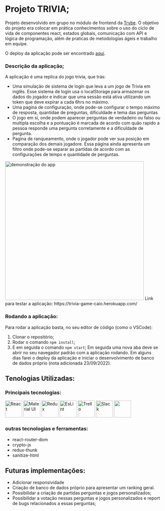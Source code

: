 # Projeto TRIVIA;
Projeto desenvolvido em grupo no módulo de frontend da [Trybe](https://www.betrybe.com/).
O objetivo do projeto era colocar em prática conhecimentos sobre o uso do ciclo de vida de componentes react, estados globais, comunicação com API e lógica de programação, além de praticas de metodologias ágeis e trabalho em equipe.

O deploy da aplicação pode ser encontrado [aqui](https://trivia-game-caio.herokuapp.com/).

### Descrição da aplicação;
A aplicação é uma replica do jogo trívia, que trás:
<ul>
  <li>
    Uma simulação de sistema de login que leva a um jogo de Trivia em inglês. Esse sistema de login usa o localStorage para armazenar os dados do jogador e indicar que uma sessão está ativa utilizando um token que deve expirar a cada 6hrs no máximo.
   </li>
  <li>Uma pagina de configuração, onde pode-se configurar o tempo máximo de resposta, quantidae de preguntas, dificuldade e tema das perguntas</li>
  <li>
    O jogo em sí, onde podem aparecer perguntas de verdadeiro ou falso ou multipla escolha e a pontuação é marcada de acordo com quão rapido a pessoa responde uma pergunta corretamente e a dificuldade de pergunta.
  </li>
  <li>
    Pagina de ranqueamento, onde o jogador pode ver sua posição em comparação dos demais jogadore. Essa página ainda apresenta um filtro onde pode-se separar as partidas de acordo com as configurações de tempo e quantidade de perguntas.
  </li>
</ul>

<img alt="demonstração do app" height="450px" src="https://raw.githubusercontent.com/c-swame/trivia-project-studying/main/public/trivia.gif">
Link para testar a aplicação: https://trivia-game-caio.herokuapp.com/

### Rodando a aplicação:
Para rodar a aplicação basta, no seu editor de código (como o VSCode):
1. Clonar o repositório;
2. Rodar o comando `npm install`;
3. E em seguida o comando `npm start`;
Em seguida uma nova aba deve se abrir no seu navegador padrão com a aplicação rodando.
Em alguns dias farei o deploy da aplicação e iniciar o desenvolvimento de banco de dados próprio (nota adicionada 23/09/2022).

## Tenologias Utilizadas:
### Principais tecnologias:
<div>
  <img alt="React" height="55" src="https://cdn.jsdelivr.net/gh/devicons/devicon/icons/react/react-original-wordmark.svg">
  <img alt="Material UI" height="55" src="https://cdn.jsdelivr.net/gh/devicons/devicon/icons/materialui/materialui-original.svg">
  <img alt="Redux" height="55" src="https://cdn.jsdelivr.net/gh/devicons/devicon/icons/redux/redux-original.svg">
  <img alt="EsLint" height="55" src="https://cdn.jsdelivr.net/gh/devicons/devicon/icons/eslint/eslint-original.svg">
  <img alt="Trello" height="55" src="https://cdn.jsdelivr.net/gh/devicons/devicon/icons/trello/trello-plain.svg">
  <img alt="Slack" height="55" src="https://cdn.jsdelivr.net/gh/devicons/devicon/icons/slack/slack-original.svg">
  <img alt="" height="55" src="">
</div>

### outras tecnologias e ferramentas:
* react-router-dom
* crypto-js
* redux-thunk
* sanitize-html

## Futuras implementações:
* Adicionar responsividade
* Criação de banco de dados próprio para apresentar um ranking geral.
* Possibilidar a criação de partidas perguntas e jogos personalizados;
* Possibilidar a votação nessas perguntas e jogos personalizados e report de bugs relacionados a essas perguntas;
